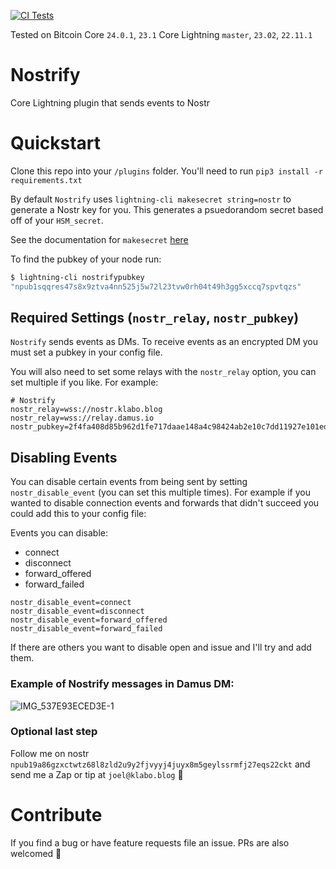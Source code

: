 [![CI Tests](https://github.com/joelklabo/nostrify/actions/workflows/ci.yml/badge.svg)](https://github.com/joelklabo/nostrify/actions/workflows/ci.yml)

Tested on Bitcoin Core `24.0.1`, `23.1`
Core Lightning `master`, `23.02`, `22.11.1`

# Nostrify
Core Lightning plugin that sends events to Nostr

# Quickstart

Clone this repo into your `/plugins` folder. You'll need to run `pip3 install -r requirements.txt`

By default `Nostrify` uses `lightning-cli makesecret string=nostr` to generate a Nostr key for you. This generates a psuedorandom secret based off of your `HSM_secret`.

See the documentation for `makesecret` [here](https://lightning.readthedocs.io/lightning-makesecret.7.html?highlight=makesecret)

To find the pubkey of your node run:
```bash
$ lightning-cli nostrifypubkey
"npub1sqqres47s8x9ztva4nn525j5w72l23tvw0rh04t49h3gg5xccq7spvtqzs"
```

## Required Settings (`nostr_relay`, `nostr_pubkey`)

`Nostrify` sends events as DMs. To receive events as an encrypted DM you must set a pubkey in your config file.

You will also need to set some relays with the `nostr_relay` option, you can set multiple if you like. For example:

```
# Nostrify
nostr_relay=wss://nostr.klabo.blog
nostr_relay=wss://relay.damus.io
nostr_pubkey=2f4fa408d85b962d1fe717daae148a4c98424ab2e10c7dd11927e101ed3257b2
```

## Disabling Events

You can disable certain events from being sent by setting `nostr_disable_event` (you can set this multiple times). For example if you wanted to disable connection events and forwards that didn't succeed you could add this to your config file:

Events you can disable:
- connect
- disconnect
- forward_offered
- forward_failed

```
nostr_disable_event=connect
nostr_disable_event=disconnect
nostr_disable_event=forward_offered
nostr_disable_event=forward_failed
```

If there are others you want to disable open and issue and I'll try and add them.

### Example of Nostrify messages in Damus DM:

![IMG_537E93ECED3E-1](https://user-images.githubusercontent.com/264977/226097495-f598913c-9a82-4654-a802-aacb8bd315a9.jpeg)

### Optional last step

Follow me on nostr `npub19a86gzxctwtz68l8zld2u9y2fjvyyj4juyx8m5geylssrmfj27eqs22ckt` and send me a Zap or tip at `joel@klabo.blog` 🤙

# Contribute

If you find a bug or have feature requests file an issue. PRs are also welcomed 🤙
